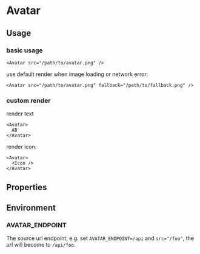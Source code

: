 # Avatar

## Usage

### basic usage

```tsx
<Avatar src="/path/to/avatar.png" />
```

use default render when image loading or  network error:

```tsx
<Avatar src="/path/to/avatar.png" fallback="/path/to/fallback.png" />
```

### custom render

render text

```tsx
<Avatar>
  AB
</Avatar>
```

render icon:

```tsx
<Avatar>
  <Icon />
</Avatar>
```


## Properties


## Environment

### AVATAR_ENDPOINT

The source url endpoint, e.g. set `AVATAR_ENDPOINT=/api` and `src="/foo"`, the url will become to `/api/foo`.

